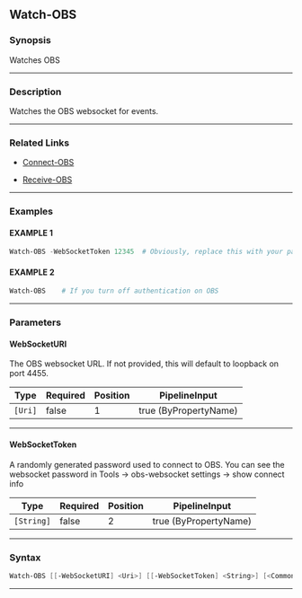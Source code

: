 Watch-OBS
---------
### Synopsis
Watches OBS

---
### Description

Watches the OBS websocket for events.

---
### Related Links
* [Connect-OBS](Connect-OBS.md)



* [Receive-OBS](Receive-OBS.md)



---
### Examples
#### EXAMPLE 1
```PowerShell
Watch-OBS -WebSocketToken 12345  # Obviously, replace this with your password.
```

#### EXAMPLE 2
```PowerShell
Watch-OBS    # If you turn off authentication on OBS
```

---
### Parameters
#### **WebSocketURI**

The OBS websocket URL.  If not provided, this will default to loopback on port 4455.






|Type   |Required|Position|PipelineInput        |
|-------|--------|--------|---------------------|
|`[Uri]`|false   |1       |true (ByPropertyName)|



---
#### **WebSocketToken**

A randomly generated password used to connect to OBS.
You can see the websocket password in Tools -> obs-websocket settings -> show connect info






|Type      |Required|Position|PipelineInput        |
|----------|--------|--------|---------------------|
|`[String]`|false   |2       |true (ByPropertyName)|



---
### Syntax
```PowerShell
Watch-OBS [[-WebSocketURI] <Uri>] [[-WebSocketToken] <String>] [<CommonParameters>]
```
---
